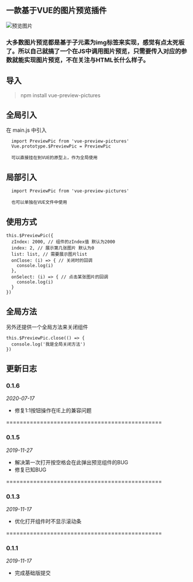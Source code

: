 ## 一款基于VUE的图片预览插件

![预览图片](https://raw.githubusercontent.com/kailong321200875/my-image/master/Video_2019-11-17_172546.gif)

### 大多数图片预览都是基于子元素为img标签来实现，感觉有点太死板了。所以自己就搞了一个在JS中调用图片预览，只需要传入对应的参数就能实现图片预览，不在关注与HTML长什么样子。

## 导入

> npm install vue-preview-pictures

## 全局引入

在 main.js 中引入

```
  import PreviewPic from 'vue-preview-pictures'
  Vue.prototype.$PreviewPic = PreviewPic

  可以直接挂在到VUE的原型上，作为全局使用
```

## 局部引入

```
  import PreviewPic from 'vue-preview-pictures'

  也可以单独在VUE文件中使用
```

## 使用方式

```
this.$PreviewPic({
  zIndex: 2000, // 组件的zIndex值 默认为2000
  index: 2, // 展示第几张图片 默认为0
  list: list, // 需要展示图片list
  onClose: (i) => { // 关闭时的回调
    console.log(i)
  },
  onSelect: (i) => { // 点击某张图片的回调
    console.log(i)
  }
})
```

## 全局方法

另外还提供一个全局方法来关闭组件
```
this.$PreviewPic.close(() => {
  console.log('我是全局关闭方法')
})
```

## 更新日志

### 0.1.6

*2020-07-17*

- 修复1:1按钮操作在IE上的兼容问题

==============================================

### 0.1.5

*2019-11-27*

- 解决第一次打开按空格会在此弹出预览组件的BUG
- 修复已知BUG

==============================================

### 0.1.3

*2019-11-17*

- 优化打开组件时不显示滚动条

==============================================

### 0.1.1

*2019-11-17*

- 完成基础版提交
